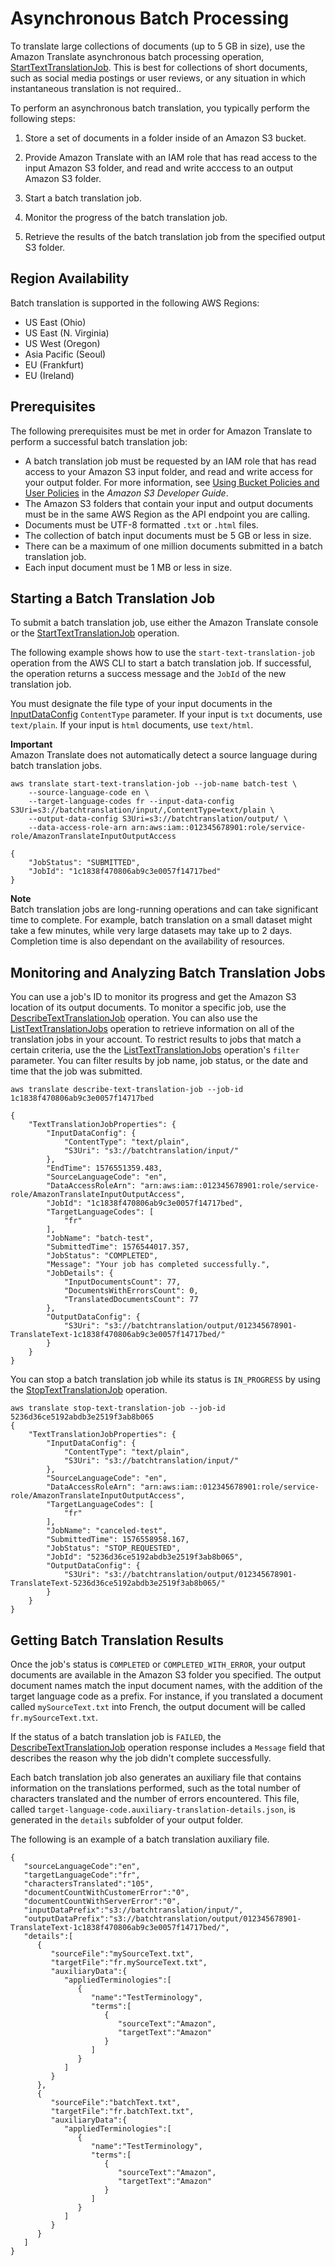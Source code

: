 # Asynchronous Batch Processing<a name="async"></a>

To translate large collections of documents \(up to 5 GB in size\), use the Amazon Translate asynchronous batch processing operation, [StartTextTranslationJob](API_StartTextTranslationJob.md)\. This is best for collections of short documents, such as social media postings or user reviews, or any situation in which instantaneous translation is not required\.\.

To perform an asynchronous batch translation, you typically perform the following steps:

1. Store a set of documents in a folder inside of an Amazon S3 bucket\.

1. Provide Amazon Translate with an IAM role that has read access to the input Amazon S3 folder, and read and write acccess to an output Amazon S3 folder\.

1. Start a batch translation job\.

1. Monitor the progress of the batch translation job\.

1. Retrieve the results of the batch translation job from the specified output S3 folder\.

## Region Availability<a name="async-regions"></a>

Batch translation is supported in the following AWS Regions:
+ US East \(Ohio\)
+ US East \(N\. Virginia\)
+ US West \(Oregon\)
+ Asia Pacific \(Seoul\)
+ EU \(Frankfurt\)
+ EU \(Ireland\)

## Prerequisites<a name="async-prereqs"></a>

The following prerequisites must be met in order for Amazon Translate to perform a successful batch translation job:
+ A batch translation job must be requested by an IAM role that has read access to your Amazon S3 input folder, and read and write access for your output folder\. For more information, see [Using Bucket Policies and User Policies](https://docs.aws.amazon.com/AmazonS3/latest/dev/using-iam-policies.html) in the *Amazon S3 Developer Guide*\.
+ The Amazon S3 folders that contain your input and output documents must be in the same AWS Region as the API endpoint you are calling\.
+ Documents must be UTF\-8 formatted `.txt` or `.html` files\.
+ The collection of batch input documents must be 5 GB or less in size\.
+ There can be a maximum of one million documents submitted in a batch translation job\.
+ Each input document must be 1 MB or less in size\.

## Starting a Batch Translation Job<a name="async-start"></a>

To submit a batch translation job, use either the Amazon Translate console or the [StartTextTranslationJob](API_StartTextTranslationJob.md) operation\.

The following example shows how to use the `start-text-translation-job` operation from the AWS CLI to start a batch translation job\. If successful, the operation returns a success message and the `JobId` of the new translation job\.

You must designate the file type of your input documents in the [InputDataConfig](API_InputDataConfig.md) `ContentType` parameter\. If your input is `txt` documents, use `text/plain`\. If your input is `html` documents, use `text/html`\.

**Important**  
Amazon Translate does not automatically detect a source language during batch translation jobs\.

```
aws translate start-text-translation-job --job-name batch-test \ 
    --source-language-code en \
    --target-language-codes fr --input-data-config S3Uri=s3://batchtranslation/input/,ContentType=text/plain \
    --output-data-config S3Uri=s3://batchtranslation/output/ \
    --data-access-role-arn arn:aws:iam::012345678901:role/service-role/AmazonTranslateInputOutputAccess

{
    "JobStatus": "SUBMITTED",
    "JobId": "1c1838f470806ab9c3e0057f14717bed"
}
```

**Note**  
Batch translation jobs are long\-running operations and can take significant time to complete\. For example, batch translation on a small dataset might take a few minutes, while very large datasets may take up to 2 days\. Completion time is also dependant on the availability of resources\.

## Monitoring and Analyzing Batch Translation Jobs<a name="async-monitor"></a>

You can use a job's ID to monitor its progress and get the Amazon S3 location of its output documents\. To monitor a specific job, use the [DescribeTextTranslationJob](API_DescribeTextTranslationJob.md) operation\. You can also use the [ListTextTranslationJobs](API_ListTextTranslationJobs.md) operation to retrieve information on all of the translation jobs in your account\. To restrict results to jobs that match a certain criteria, use the the [ListTextTranslationJobs](API_ListTextTranslationJobs.md) operation's `filter` parameter\. You can filter results by job name, job status, or the date and time that the job was submitted\. 

```
aws translate describe-text-translation-job --job-id 1c1838f470806ab9c3e0057f14717bed

{
    "TextTranslationJobProperties": {
        "InputDataConfig": {
            "ContentType": "text/plain",
            "S3Uri": "s3://batchtranslation/input/"
        },
        "EndTime": 1576551359.483,
        "SourceLanguageCode": "en",
        "DataAccessRoleArn": "arn:aws:iam::012345678901:role/service-role/AmazonTranslateInputOutputAccess",
        "JobId": "1c1838f470806ab9c3e0057f14717bed",
        "TargetLanguageCodes": [
            "fr"
        ],
        "JobName": "batch-test",
        "SubmittedTime": 1576544017.357,
        "JobStatus": "COMPLETED",
        "Message": "Your job has completed successfully.",
        "JobDetails": {
            "InputDocumentsCount": 77,
            "DocumentsWithErrorsCount": 0,
            "TranslatedDocumentsCount": 77
        },
        "OutputDataConfig": {
            "S3Uri": "s3://batchtranslation/output/012345678901-TranslateText-1c1838f470806ab9c3e0057f14717bed/"
        }
    }
}
```

You can stop a batch translation job while its status is `IN_PROGRESS` by using the [StopTextTranslationJob](API_StopTextTranslationJob.md) operation\.

```
aws translate stop-text-translation-job --job-id 5236d36ce5192abdb3e2519f3ab8b065
{
    "TextTranslationJobProperties": {
        "InputDataConfig": {
            "ContentType": "text/plain",
            "S3Uri": "s3://batchtranslation/input/"
        },
        "SourceLanguageCode": "en",
        "DataAccessRoleArn": "arn:aws:iam::012345678901:role/service-role/AmazonTranslateInputOutputAccess",
        "TargetLanguageCodes": [
            "fr"
        ],
        "JobName": "canceled-test",
        "SubmittedTime": 1576558958.167,
        "JobStatus": "STOP_REQUESTED",
        "JobId": "5236d36ce5192abdb3e2519f3ab8b065",
        "OutputDataConfig": {
            "S3Uri": "s3://batchtranslation/output/012345678901-TranslateText-5236d36ce5192abdb3e2519f3ab8b065/"
        }
    }
}
```

## Getting Batch Translation Results<a name="async-results"></a>

Once the job's status is `COMPLETED` or `COMPLETED_WITH_ERROR`, your output documents are available in the Amazon S3 folder you specified\. The output document names match the input document names, with the addition of the target language code as a prefix\. For instance, if you translated a document called `mySourceText.txt` into French, the output document will be called `fr.mySourceText.txt`\.

If the status of a batch translation job is `FAILED`, the [DescribeTextTranslationJob](API_DescribeTextTranslationJob.md) operation response includes a `Message` field that describes the reason why the job didn't complete successfully\.

Each batch translation job also generates an auxiliary file that contains information on the translations performed, such as the total number of characters translated and the number of errors encountered\. This file, called `target-language-code.auxiliary-translation-details.json`, is generated in the `details` subfolder of your output folder\.

The following is an example of a batch translation auxiliary file\.

```
{
   "sourceLanguageCode":"en",
   "targetLanguageCode":"fr",
   "charactersTranslated":"105",
   "documentCountWithCustomerError":"0",
   "documentCountWithServerError":"0",
   "inputDataPrefix":"s3://batchtranslation/input/",
   "outputDataPrefix":"s3://batchtranslation/output/012345678901-TranslateText-1c1838f470806ab9c3e0057f14717bed/",
   "details":[
      {
         "sourceFile":"mySourceText.txt",
         "targetFile":"fr.mySourceText.txt",
         "auxiliaryData":{
            "appliedTerminologies":[
               {
                  "name":"TestTerminology",
                  "terms":[
                     {
                        "sourceText":"Amazon",
                        "targetText":"Amazon"
                     }
                  ]
               }
            ]
         }
      },
      {
         "sourceFile":"batchText.txt",
         "targetFile":"fr.batchText.txt",
         "auxiliaryData":{
            "appliedTerminologies":[
               {
                  "name":"TestTerminology",
                  "terms":[
                     {
                        "sourceText":"Amazon",
                        "targetText":"Amazon"
                     }
                  ]
               }
            ]
         }
      }
   ]
}
```